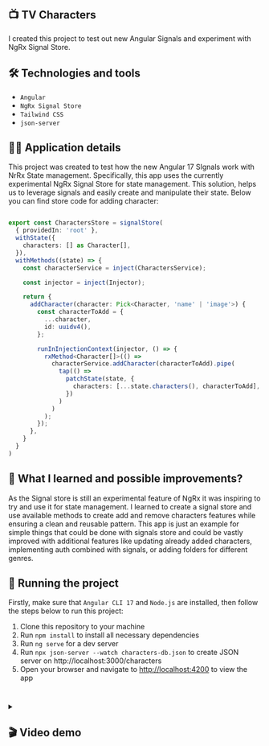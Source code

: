 ## 📺 TV Characters

I created this project to test out new Angular Signals and experiment with NgRx Signal Store.

## 🛠️ Technologies and tools

- `Angular`
- `NgRx Signal Store`
- `Tailwind CSS`
- `json-server`

## 👷‍♂️ Application details

This project was created to test how the new Angular 17 SIgnals work with NrRx State management. Specifically, this app uses the currently experimental NgRx Signal Store for state management. This solution, helps us to leverage signals and easily create and manipulate their state. Below you can find store code for adding character:

```ts

export const CharactersStore = signalStore(
  { providedIn: 'root' },
  withState({
    characters: [] as Character[],
  }),
  withMethods((state) => {
    const characterService = inject(CharactersService);

    const injector = inject(Injector);

    return {
      addCharacter(character: Pick<Character, 'name' | 'image'>) {
        const characterToAdd = {
          ...character,
          id: uuidv4(),
        };

        runInInjectionContext(injector, () => {
          rxMethod<Character[]>(() =>
            characterService.addCharacter(characterToAdd).pipe(
              tap(() =>
                patchState(state, {
                  characters: [...state.characters(), characterToAdd],
                })
              )
            )
          );
        });
      },
    }
  }
)

```


## 💭 What I learned and possible improvements?

As the Signal store is still an experimental feature of NgRx it was inspiring to try and use it for state management. I learned to create a signal store and use available methods to create add and remove characters features while ensuring a clean and reusable pattern. This app is just an example for simple things that could be done with signals store and could be vastly improved with additional features like updating already added characters, implementing auth combined with signals, or adding folders for different genres.

## 🚦 Running the project

Firstly, make sure that `Angular CLI 17` and `Node.js` are installed, then follow the steps below to run this project:

1. Clone this repository to your machine
2. Run `npm install` to install all necessary dependencies
3. Run `ng serve` for a dev server
4. Run `npx json-server --watch characters-db.json` to create JSON server on http://localhost:3000/characters
5. Open your browser and navigate to [http://localhost:4200](http://localhost:4200) to view the app

#

<details> 
  <summary><h2>🎬 Video demo</h2></summary>
  

https://github.com/djojov/signal-store-tv-characters/assets/55921742/7a184f82-fb84-4a52-977c-6ca16834238c


</details>
